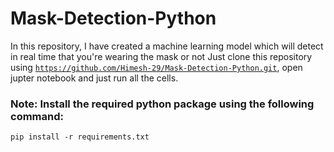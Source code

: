 # Mask-Detection-Python

In this repository, I have created a machine learning model which will detect in real time that you're wearing the mask or not
Just clone this repository using <code>https://github.com/Himesh-29/Mask-Detection-Python.git</code>, open jupter notebook and just run all the cells.

### Note: Install the required python package using the following command:
```
pip install -r requirements.txt
```
